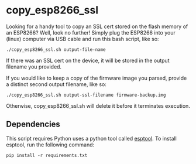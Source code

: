 # copy_esp8266_ssl
Looking for a handy tool to copy an SSL cert stored on the flash memory of an ESP8266?  Well, look no further!
Simply plug the ESP8266 into your (linux) computer via USB cable and run this bash script, like so:

`./copy_esp8266_ssl.sh output-file-name`

If there was an SSL cert on the device, it will be stored in the output filename you provided.

If you would like to keep a copy of the firmware image you parsed, provide a distinct second output filename, like so:

`./copy_esp8266_ssl.sh output-ssl-filename firmware-backup.img`

Otherwise, copy_esp8266_ssl.sh will delete it before it terminates execution.

## Dependencies
This script requires Python uses a python tool called [esptool](https://pypi.org/project/esptool/).  To install esptool, run the following command:

`pip install -r requirements.txt`
